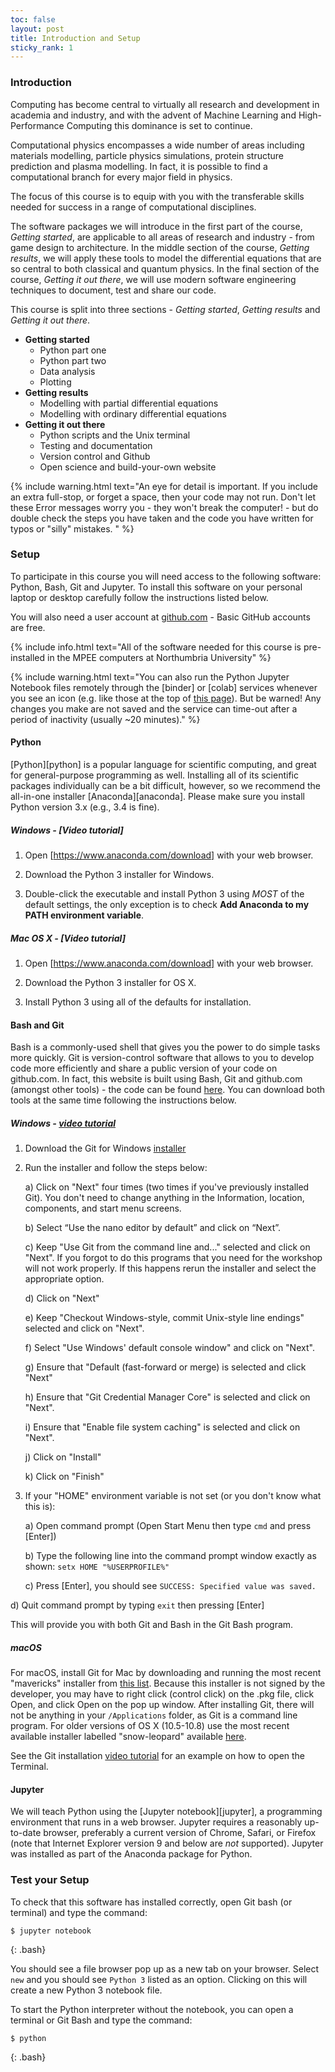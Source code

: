 ```yaml
---
toc: false
layout: post
title: Introduction and Setup
sticky_rank: 1
---
```


### Introduction

Computing has become central to virtually all research and development in academia and industry, 
and with the advent of Machine Learning and High-Performance Computing this dominance is set to continue.

Computational physics encompasses a wide number of areas including materials modelling, particle physics simulations, protein structure prediction and plasma modelling. In fact, it is possible to find a computational branch for every major field in physics.

The focus of this course is to equip with you with the transferable skills needed for success in a range of computational disciplines.

The software packages we will introduce in the first part of the course, *Getting started*, are applicable to all areas of research and industry - from game design to architecture. In the middle section of the course, *Getting results*, we will apply these tools to model the differential equations that are so central to both classical and quantum physics. In the final section of the course, *Getting it out there*, we will use modern software engineering techniques to document, test and share our code.
 
This course is split into three sections - *Getting started*, *Getting results* and *Getting it out there*.

 - **Getting started**
     - Python part one
     - Python part two
     - Data analysis
     - Plotting
 - **Getting results**
     - Modelling with partial differential equations
     - Modelling with ordinary differential equations
 - **Getting it out there**
     - Python scripts and the Unix terminal
     - Testing and documentation
     - Version control and Github
     - Open science and build-your-own website

{% include warning.html text="An eye for detail is important. If you include an extra full-stop, or forget a space, then your code may not run. Don't let these Error messages worry you - they won't break the computer! - but do double check the steps you have taken and the code you have written for typos or "silly" mistakes. " %}


### Setup
  
To participate in this course you will need access to the following software: Python, Bash, Git and Jupyter.
To install this software on your personal laptop or desktop carefully follow the instructions listed below. 

You will also need a user account at [github.com](https://github.com) - Basic GitHub accounts are free.

{% include info.html text="All of the software needed for this course is pre-installed in the MPEE computers at Northumbria University" %}

{% include warning.html text="You can also run the Python Jupyter Notebook files remotely through the [binder] or [colab] services whenever you see an icon (e.g. like those at the top of [this page]()). But be warned! Any changes you make are not saved and the service can time-out after a period of inactivity (usually ~20 minutes)." %}

#### Python 

[Python][python] is a popular language for scientific computing, and great for
general-purpose programming as well. Installing all of its scientific packages
individually can be a bit difficult, however, so we recommend the all-in-one
installer [Anaconda][anaconda].
Please make sure you install Python
version 3.x (e.g., 3.4 is fine). 

##### Windows - [Video tutorial]

1. Open [https://www.anaconda.com/download]
   with your web browser.

2. Download the Python 3 installer for Windows.

3. Double-click the executable and install Python 3 using _MOST_ of the
   default settings, the only exception is to check **Add Anaconda to my PATH environment variable**.

##### Mac OS X - [Video tutorial]

1. Open [https://www.anaconda.com/download]
   with your web browser.

2. Download the Python 3 installer for OS X.

3. Install Python 3 using all of the defaults for installation.
        
#### Bash and Git

Bash is a commonly-used shell that gives you the power to do simple tasks more quickly.
Git is version-control software that allows to you to develop code more efficiently and share a public version of your code on github.com. 
In fact, this website is built using Bash, Git and github.com (amongst other tools) - the code can be found [here]().
You can download both tools at the same time following the instructions below.

#####  Windows - [video tutorial](https://www.youtube.com/watch?v=339AEqk9c-8)

1. Download the Git for Windows [installer](https://git-for-windows.github.io/)

2. Run the installer and follow the steps below:
    
    a) Click on "Next" four times (two times if you've previously
                installed Git).  You don't need to change anything
                in the Information, location, components, and start menu screens.
 
    b) Select “Use the nano editor by default” and click on “Next”.

    c) Keep "Use Git from the command line and..." selected and click on "Next".
                If you forgot to do this programs that you need for the workshop will not work properly.
                If this happens rerun the installer and select the appropriate option.
                
    d) Click on "Next"
    
    e) Keep "Checkout Windows-style, commit Unix-style line endings" selected and click on "Next".

    f) Select "Use Windows' default console window" and click on "Next".
    
    g) Ensure that "Default (fast-forward or merge) is selected and click "Next"

    h) Ensure that "Git Credential Manager Core" is selected and click on "Next".

    i) Ensure that "Enable file system caching" is selected and click on "Next". 
    
    j) Click on "Install"
    
    k) Click on "Finish"

3. If your "HOME" environment variable is not set (or you don't know what this is):

   a) Open command prompt (Open Start Menu then type <code>cmd</code> and press [Enter])

   b) Type the following line into the command prompt window exactly as shown:
     `setx HOME "%USERPROFILE%"`

   c) Press [Enter], you should see `SUCCESS: Specified value was saved.`
  
  d) Quit command prompt by typing `exit` then pressing [Enter]

This will provide you with both Git and Bash in the Git Bash program.

##### macOS

For macOS, install Git for Mac by downloading and running the most recent "mavericks" installer from [this list](https://sourceforge.net/projects/git-osx-installer/files/). Because this installer is not signed by the developer, you may have to right click (control click) on the .pkg file, click Open, and click Open on the pop up window. After installing Git, there will not be anything in your `/Applications` folder, as Git is a command line program. For older versions of OS X (10.5-10.8) use the most recent available installer labelled "snow-leopard" available [here](). 
       
See the Git installation <a href="https://www.youtube.com/watch?v=9LQhwETCdwY ">video tutorial</a>
        for an example on how to open the Terminal.

#### Jupyter

We will teach Python using the [Jupyter notebook][jupyter], a 
programming environment that runs in a web browser. Jupyter requires a reasonably 
up-to-date browser, preferably a current version of Chrome, Safari, or Firefox 
(note that Internet Explorer version 9 and below are *not* supported). Jupyter was installed as part of the Anaconda package for Python.

### Test your Setup

To check that this software has installed correctly, open Git bash (or terminal) and type the command:

~~~
$ jupyter notebook
~~~
{: .bash}

You should see a file browser pop up as a new tab on your browser. Select `new` and you should see `Python 3` listed as an option. Clicking on this will create a new Python 3 notebook file.

To start the Python interpreter without the notebook, you can open a terminal 
or Git Bash and type the command:

~~~
$ python
~~~
{: .bash}
